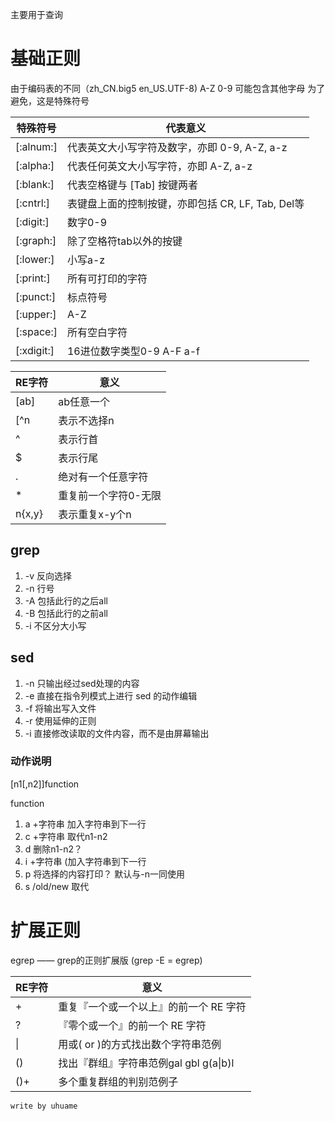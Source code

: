 主要用于查询
# 基础正则

由于编码表的不同（zh\_CN.big5 en\_US.UTF-8) A-Z 0-9 可能包含其他字母
为了避免，这是特殊符号

| 特殊符号   | 代表意义                                          |
|------------|---------------------------------------------------|
| [:alnum:]  | 代表英文大小写字符及数字，亦即 0-9, A-Z, a-z      |
| [:alpha:]  | 代表任何英文大小写字符，亦即 A-Z, a-z             |
| [:blank:]  | 代表空格键与 [Tab] 按键两者                       |
| [:cntrl:]  | 表键盘上面的控制按键，亦即包括 CR, LF, Tab, Del等 |
| [:digit:]  | 数字0-9                                           |
| [:graph:]  | 除了空格符tab以外的按键                           |
| [:lower:]  | 小写a-z                                           |
| [:print:]  | 所有可打印的字符                                  |
| [:punct:]  | 标点符号                                          |
| [:upper:]  | A-Z                                               |
| [:space:]  | 所有空白字符                                      |
| [:xdigit:] | 16进位数字类型0-9 A-F a-f                         |

| RE字符   | 意义                 |
|----------|----------------------|
| [ab]     | ab任意一个           |
| [^n      | 表示不选择n          |
| ^        | 表示行首             |
| $        | 表示行尾             |
| .        | 绝对有一个任意字符   |
| \*       | 重复前一个字符0-无限 |
| n\{x,y\} | 表示重复x-y个n       |

## grep 
1. -v 反向选择
1. -n 行号
1. -A 包括此行的之后all
1. -B 包括此行的之前all
1. -i 不区分大小写


## sed
1. -n 只输出经过sed处理的内容
1. -e 直接在指令列模式上进行 sed 的动作编辑
1. -f 将输出写入文件
1. -r 使用延伸的正则
1. -i 直接修改读取的文件内容，而不是由屏幕输出

### 动作说明
[n1[,n2]]function

function
1. a +字符串 加入字符串到下一行
1. c +字符串 取代n1-n2 
1. d 删除n1-n2？
1. i +字符串 (加入字符串到下一行
1. p 将选择的内容打印？ 默认与-n一同使用
1. s /old/new 取代

# 扩展正则

egrep —— grep的正则扩展版
(grep -E = egrep)

| RE字符 | 意义                                   |
|--------|----------------------------------------|
| +      | 重复『一个或一个以上』的前一个 RE 字符 |
| ?      | 『零个或一个』的前一个 RE 字符         |
| \|     | 用或( or )的方式找出数个字符串范例     |
| ()     | 找出『群组』字符串范例gal gbl g(a\|b)l |
| ()+    | 多个重复群组的判别范例子               |

```write by uhuame```
